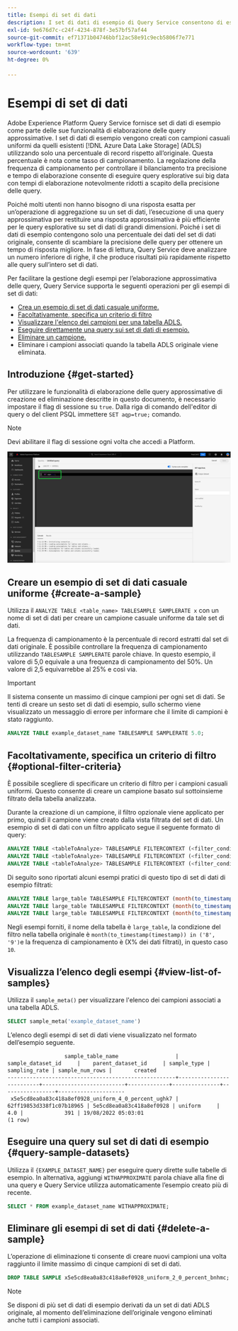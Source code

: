```yaml
---
title: Esempi di set di dati
description: I set di dati di esempio di Query Service consentono di eseguire query esplorative sui big data con tempi di elaborazione notevolmente ridotti a scapito della precisione delle query. Questa guida fornisce informazioni su come gestire gli esempi per l’elaborazione approssimativa delle query
exl-id: 9e676d7c-c24f-4234-878f-3e57bf57af44
source-git-commit: ef71371b04746bbf12ac58e91c9ecb5806f7e771
workflow-type: tm+mt
source-wordcount: '639'
ht-degree: 0%

---
```


# Esempi di set di dati

Adobe Experience Platform Query Service fornisce set di dati di esempio come parte delle sue funzionalità di elaborazione delle query approssimative. I set di dati di esempio vengono creati con campioni casuali uniformi da quelli esistenti [!DNL Azure Data Lake Storage] (ADLS) utilizzando solo una percentuale di record rispetto all’originale. Questa percentuale è nota come tasso di campionamento. La regolazione della frequenza di campionamento per controllare il bilanciamento tra precisione e tempo di elaborazione consente di eseguire query esplorative sui big data con tempi di elaborazione notevolmente ridotti a scapito della precisione delle query.

Poiché molti utenti non hanno bisogno di una risposta esatta per un’operazione di aggregazione su un set di dati, l’esecuzione di una query approssimativa per restituire una risposta approssimativa è più efficiente per le query esplorative su set di dati di grandi dimensioni. Poiché i set di dati di esempio contengono solo una percentuale dei dati del set di dati originale, consente di scambiare la precisione delle query per ottenere un tempo di risposta migliore. In fase di lettura, Query Service deve analizzare un numero inferiore di righe, il che produce risultati più rapidamente rispetto alle query sull’intero set di dati.

Per facilitare la gestione degli esempi per l’elaborazione approssimativa delle query, Query Service supporta le seguenti operazioni per gli esempi di set di dati:

- [Crea un esempio di set di dati casuale uniforme.](#create-a-sample)
- [Facoltativamente, specifica un criterio di filtro](##optional-filter-criteria)
- [Visualizzare l&#39;elenco dei campioni per una tabella ADLS.](#view-list-of-samples)
- [Eseguire direttamente una query sui set di dati di esempio.](#query-sample-datasets)
- [Eliminare un campione.](#delete-a-sample)
- Eliminare i campioni associati quando la tabella ADLS originale viene eliminata.

## Introduzione {#get-started}

Per utilizzare le funzionalità di elaborazione delle query approssimative di creazione ed eliminazione descritte in questo documento, è necessario impostare il flag di sessione su `true`. Dalla riga di comando dell&#39;editor di query o del client PSQL immettere `SET aqp=true;` comando.

>[!NOTE]
>
>Devi abilitare il flag di sessione ogni volta che accedi a Platform.

![Editor query con il comando SET aqp=true; evidenziato.](../images/essential-concepts/set-session-flag.png)

## Creare un esempio di set di dati casuale uniforme {#create-a-sample}

Utilizza il `ANALYZE TABLE <table_name> TABLESAMPLE SAMPLERATE x` con un nome di set di dati per creare un campione casuale uniforme da tale set di dati.

La frequenza di campionamento è la percentuale di record estratti dal set di dati originale. È possibile controllare la frequenza di campionamento utilizzando `TABLESAMPLE SAMPLERATE` parole chiave. In questo esempio, il valore di 5,0 equivale a una frequenza di campionamento del 50%. Un valore di 2,5 equivarrebbe al 25% e così via.

>[!IMPORTANT]
>
>Il sistema consente un massimo di cinque campioni per ogni set di dati. Se tenti di creare un sesto set di dati di esempio, sullo schermo viene visualizzato un messaggio di errore per informare che il limite di campioni è stato raggiunto.

```sql
ANALYZE TABLE example_dataset_name TABLESAMPLE SAMPLERATE 5.0;
```

## Facoltativamente, specifica un criterio di filtro {#optional-filter-criteria}

È possibile scegliere di specificare un criterio di filtro per i campioni casuali uniformi. Questo consente di creare un campione basato sul sottoinsieme filtrato della tabella analizzata.

Durante la creazione di un campione, il filtro opzionale viene applicato per primo, quindi il campione viene creato dalla vista filtrata del set di dati. Un esempio di set di dati con un filtro applicato segue il seguente formato di query:

```sql
ANALYZE TABLE <tableToAnalyze> TABLESAMPLE FILTERCONTEXT (<filter_condition>) SAMPLERATE X.Y;
ANALYZE TABLE <tableToAnalyze> TABLESAMPLE FILTERCONTEXT (<filter_condition_1> AND/OR <filter_condition_2>) SAMPLERATE X.Y;
ANALYZE TABLE <tableToAnalyze> TABLESAMPLE FILTERCONTEXT (<filter_condition_1> AND (<filter_condition_2> OR <filter_condition_3>)) SAMPLERATE X.Y;
```

Di seguito sono riportati alcuni esempi pratici di questo tipo di set di dati di esempio filtrati:

```sql
ANALYZE TABLE large_table TABLESAMPLE FILTERCONTEXT (month(to_timestamp(timestamp)) in ('8', '9')) SAMPLERATE 10;
ANALYZE TABLE large_table TABLESAMPLE FILTERCONTEXT (month(to_timestamp(timestamp)) in ('8', '9') AND product.name = "product1") SAMPLERATE 10;
ANALYZE TABLE large_table TABLESAMPLE FILTERCONTEXT (month(to_timestamp(timestamp)) in ('8', '9') AND (product.name = "product1" OR product.name = "product2")) SAMPLERATE 10;
```

Negli esempi forniti, il nome della tabella è `large_table`, la condizione del filtro nella tabella originale è `month(to_timestamp(timestamp)) in ('8', '9')`e la frequenza di campionamento è (X% dei dati filtrati), in questo caso `10`.

## Visualizza l’elenco degli esempi {#view-list-of-samples}

Utilizza il `sample_meta()` per visualizzare l&#39;elenco dei campioni associati a una tabella ADLS.

```sql
SELECT sample_meta('example_dataset_name')
```

L’elenco degli esempi di set di dati viene visualizzato nel formato dell’esempio seguente.

```shell
                  sample_table_name                  |    sample_dataset_id     |    parent_dataset_id     | sample_type | sampling_rate | sample_num_rows |       created      
-----------------------------------------------------+--------------------------+--------------------------+-------------+---------------+-----------------+---------------------
 x5e5cd8ea0a83c418a8ef0928_uniform_4_0_percent_ughk7 | 62ff19853d338f1c07b18965 | 5e5cd8ea0a83c418a8ef0928 | uniform     |           4.0 |             391 | 19/08/2022 05:03:01
(1 row)
```

## Eseguire una query sul set di dati di esempio {#query-sample-datasets}

Utilizza il `{EXAMPLE_DATASET_NAME}` per eseguire query dirette sulle tabelle di esempio. In alternativa, aggiungi `WITHAPPROXIMATE` parola chiave alla fine di una query e Query Service utilizza automaticamente l’esempio creato più di recente.

```sql
SELECT * FROM example_dataset_name WITHAPPROXIMATE;
```

## Eliminare gli esempi di set di dati {#delete-a-sample}

L’operazione di eliminazione ti consente di creare nuovi campioni una volta raggiunto il limite massimo di cinque campioni di set di dati.

```sql
DROP TABLE SAMPLE x5e5cd8ea0a83c418a8ef0928_uniform_2_0_percent_bnhmc;
```

>[!NOTE]
>
>Se disponi di più set di dati di esempio derivati da un set di dati ADLS originale, al momento dell’eliminazione dell’originale vengono eliminati anche tutti i campioni associati.
